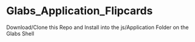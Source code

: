 # Glabs_Application_Flipcards

Download/Clone this Repo and Install into the js/Application Folder on the Glabs Shell

